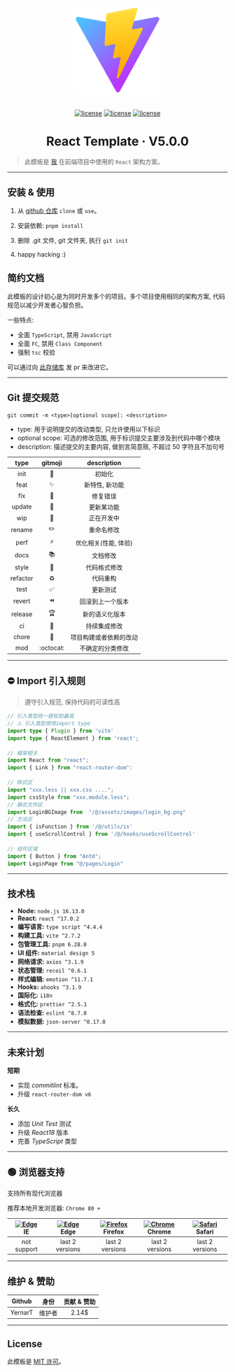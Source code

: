 <div align="center">
    <img width="200" height="200" 
    alt="React Template" 
    src="src/assets/image/favicon.svg" />
    <br /><br />

[![license](https://img.shields.io/badge/React-17.0.2-blue?logo=React)](LICENSE)
[![license](https://img.shields.io/badge/Vite-2.7.2-blueviolet?logo=Vite)](LICENSE)
[![license](https://img.shields.io/badge/TypeScript-4.4.4-blue?logo=TypeScript)](LICENSE)

# React Template &middot; V5.0.0

</div>

> 此模板是 [我](https://github.com/YernarT) 在前端项目中使用的 `React` 架构方案。

---

## 安装 & 使用

1. 从 [github 仓库](https://github.com/YernarT/react_template) `clone` 或 `use`。

2. 安装依赖: `pnpm install`

3. 删除 .git 文件, git 文件夹, 执行 `git init`

4. happy hacking :)

## 简约文档

此模板的设计初心是为同时开发多个的项目。多个项目使用相同的架构方案, 代码规范以减少开发者心智负担。

一些特点:

- 全面 `TypeScript`, 禁用 `JavaScript`
- 全面 `FC`, 禁用 `Class Component`
- 强制 `tsc` 校验

可以通过向 [此存储库](https://github.com/YernarT/react_template) 发 pr 来改进它。

---

## Git 提交规范

`git commit -m <type>[optional scope]: <description>`

- type: 用于说明提交的改动类型, 只允许使用以下标识
- optional scope: 可选的修改范围, 用于标识提交主要涉及到代码中哪个模块
- description: 描述提交的主要内容, 做到言简意赅, 不超过 50 字符且不加句号

|   type   |         gitmoji          |      description       |
| :------: | :----------------------: | :--------------------: |
|   init   |        :rainbow:         |         初始化         |
|   feat   |        :sparkles:        |     新特性, 新功能     |
|   fix    |          :bug:           |        修复错误        |
|  update  |         :hammer:         |       更新某功能       |
|   wip    |      :construction:      |       正在开发中       |
|  rename  |        :pencil2:         |       重命名修改       |
|   perf   |          :zap:           |  优化相关(性能, 体验)  |
|   docs   |         :books:          |        文档修改        |
|  style   |       :nail_care:        |      代码格式修改      |
| refactor |        :recycle:         |        代码重构        |
|   test   |    :white_check_mark:    |        更新测试        |
|  revert  |         :rewind:         |    回滚到上一个版本    |
| release  |         :trophy:         |     新的语义化版本     |
|    ci    | :vertical_traffic_light: |      持续集成修改      |
|  chore   |         :wrench:         | 项目构建或者依赖的改动 |
|   mod    |        :octocat:         |    不确定的分类修改    |

---

## ⛔️ Import 引入规则

> 遵守引入规范, 保持代码的可读性高

```typescript
// 引入类型统一提权到最高
// ⚠️ 引入类型使用import type
import type { Plugin } from 'vite'
import type { ReactElement } from 'react';

// 框架相关
import React from "react";
import { Link } from "react-router-dom":

// 样式区
import "xxx.less || xxx.css ....";
import cssStyle from "xxx.module.less";
// 静态文件区
import LoginBGImage from  "/@/assets/images/login_bg.png"
// 方法区
import { isFunction } from '/@/utils/is'
import { useScrollControl } from '/@/hooks/useScrollControl'

// 组件区域
import { Button } from "Antd";
import LoginPage from "@/pages/Login"
```

---

## 技术栈

- **Node:** `node.js 16.13.0`
- **React:** `react ^17.0.2`
- **编写语言:** `type script ^4.4.4`
- **构建工具:** `vite ^2.7.2`
- **包管理工具:** `pnpm 6.28.0`
- **UI 组件:** `material design 5`
- **网络请求:** `axios ^3.1.9`
- **状态管理:** `recoil ^0.6.1`
- **样式编辑:** `emotion ^11.7.1`
- **Hooks:** `ahooks ^3.1.9`
- **国际化:** `i18n`
- **格式化:** `prettier ^2.5.1`
- **语法检查:** `eslint ^8.7.0`
- **模拟数据:** `json-server ^0.17.0`

---

## 未来计划

**短期**

- 实现 _commitlint_ 标准。
- 升级 `react-router-dom v6`

**长久**

- 添加 _Unit Test_ 测试
- 升级 _React18_ 版本
- 完善 _TypeScript_ 类型

---

## 🟢 浏览器支持

支持所有现代浏览器

推荐本地开发浏览器: `Chrome 80 +`

| [<img src="https://raw.githubusercontent.com/alrra/browser-logos/master/src/edge/edge_48x48.png" alt=" Edge" width="24px" height="24px" />](http://godban.github.io/browsers-support-badges/)</br>IE | [<img src="https://raw.githubusercontent.com/alrra/browser-logos/master/src/edge/edge_48x48.png" alt=" Edge" width="24px" height="24px" />](http://godban.github.io/browsers-support-badges/)</br>Edge | [<img src="https://raw.githubusercontent.com/alrra/browser-logos/master/src/firefox/firefox_48x48.png" alt="Firefox" width="24px" height="24px" />](http://godban.github.io/browsers-support-badges/)</br>Firefox | [<img src="https://raw.githubusercontent.com/alrra/browser-logos/master/src/chrome/chrome_48x48.png" alt="Chrome" width="24px" height="24px" />](http://godban.github.io/browsers-support-badges/)</br>Chrome | [<img src="https://raw.githubusercontent.com/alrra/browser-logos/master/src/safari/safari_48x48.png" alt="Safari" width="24px" height="24px" />](http://godban.github.io/browsers-support-badges/)</br>Safari |
| :--------------------------------------------------------------------------------------------------------------------------------------------------------------------------------------------------: | :----------------------------------------------------------------------------------------------------------------------------------------------------------------------------------------------------: | :---------------------------------------------------------------------------------------------------------------------------------------------------------------------------------------------------------------: | :-----------------------------------------------------------------------------------------------------------------------------------------------------------------------------------------------------------: | :-----------------------------------------------------------------------------------------------------------------------------------------------------------------------------------------------------------: |
|                                                                                             not support                                                                                              |                                                                                            last 2 versions                                                                                             |                                                                                                  last 2 versions                                                                                                  |                                                                                                last 2 versions                                                                                                |                                                                                                last 2 versions                                                                                                |

---

## 维护 & 赞助

| Github  |  身份  | 贡献 & 赞助 |
| :-----: | :----: | :---------: |
| YernarT | 维护者 |    2.14$    |

---

## License

此模板是 [MIT 许可](./LICENSE)。
